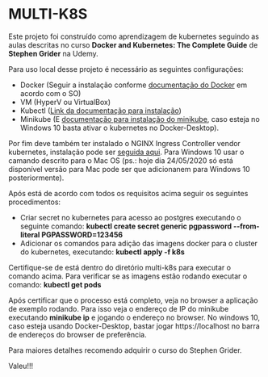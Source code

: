 # MULTI-K8S

Este projeto foi construído como aprendizagem de kubernetes seguindo as aulas descritas no curso **Docker and Kubernetes: The Complete Guide** de **Stephen Grider** na Udemy.

Para uso local desse projeto é necessário as seguintes configurações:
- Docker (Seguir a instalação conforme [documentação do Docker](https://docs.docker.com/get-docker/) em acordo com o SO)
- VM (HyperV ou VirtualBox)
- Kubectl ([Link da documentação para instalação](https://kubernetes.io/docs/tasks/tools/install-kubectl/))
- Minikube (E [documentação para instalação do minikube](https://kubernetes.io/docs/setup/learning-environment/minikube/), caso esteja no Windows 10 basta ativar o kubernetes no Docker-Desktop).

Por fim deve também ter instalado o NGINX Ingress Controller vendor kubernetes, instalação pode ser [seguida aqui](https://kubernetes.github.io/ingress-nginx/deploy/). Para Windows 10 usar o camando descrito para o Mac OS (ps.: hoje dia 24/05/2020 só está disponível versão para Mac pode ser que adicionanem para Windows 10 posteriormente).

Após está de acordo com todos os requisitos acima seguir os seguintes procedimentos:
- Criar secret no kubernetes para acesso ao postgres executando o seguinte comando: **kubectl create secret generic pgpassword --from-literal PGPASSWORD=123456**
- Adicionar os comandos para adição das imagens docker para o cluster do kubernetes, executando: **kubectl apply -f k8s**

Certifique-se de está dentro do diretório multi-k8s para executar o comando acima. Para verificar se as imagens estão rodando executar o comando: **kubectl get pods**

Após certificar que o processo está completo, veja no browser a aplicação de exemplo rodando. Para isso veja o endereço de IP do minikube executando **minikube ip** e jogando o endereço no browser. No windows 10, caso esteja usando Docker-Desktop, bastar jogar https://localhost no barra de endereços do browser de preferência.

Para maiores detalhes recomendo adquirir o curso do Stephen Grider. 

Valeu!!!